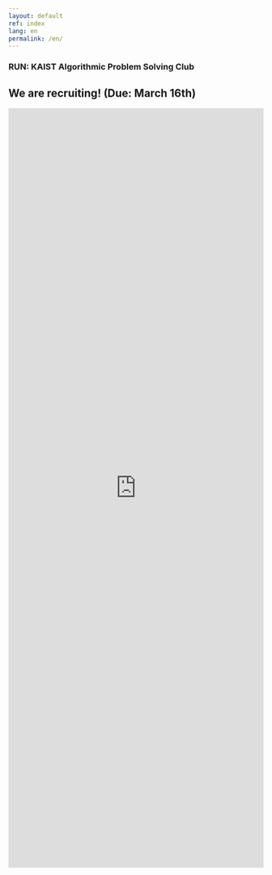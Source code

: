 ```yaml
---
layout: default
ref: index
lang: en
permalink: /en/
---
```


### RUN: KAIST Algorithmic Problem Solving Club

## We are recruiting! (Due: March 16th)

<iframe src="https://docs.google.com/forms/d/e/1FAIpQLSeaB2kwHLLkSeSlnN21gKQ6GrZPOvytUv81AhZXLAHQW8z16w/viewform?usp=sf_link" frameborder="0" width="100%" height="1500px"></iframe>